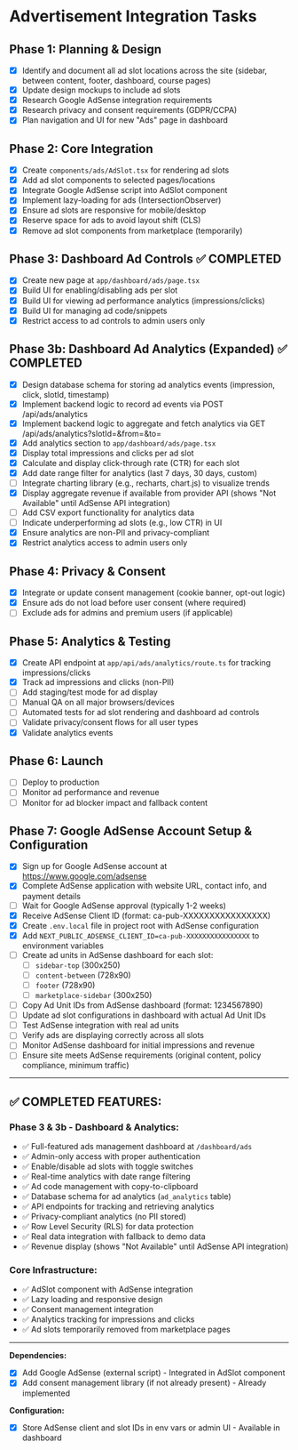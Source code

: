 # Advertisement Integration Tasks

## Phase 1: Planning & Design
- [x] Identify and document all ad slot locations across the site (sidebar, between content, footer, dashboard, course pages)
- [x] Update design mockups to include ad slots
- [x] Research Google AdSense integration requirements
- [x] Research privacy and consent requirements (GDPR/CCPA)
- [x] Plan navigation and UI for new "Ads" page in dashboard

## Phase 2: Core Integration
- [x] Create `components/ads/AdSlot.tsx` for rendering ad slots
- [x] Add ad slot components to selected pages/locations
- [x] Integrate Google AdSense script into AdSlot component
- [x] Implement lazy-loading for ads (IntersectionObserver)
- [x] Ensure ad slots are responsive for mobile/desktop
- [x] Reserve space for ads to avoid layout shift (CLS)
- [x] Remove ad slot components from marketplace (temporarily)

## Phase 3: Dashboard Ad Controls ✅ COMPLETED
- [x] Create new page at `app/dashboard/ads/page.tsx`
- [x] Build UI for enabling/disabling ads per slot
- [x] Build UI for viewing ad performance analytics (impressions/clicks)
- [x] Build UI for managing ad code/snippets
- [x] Restrict access to ad controls to admin users only

## Phase 3b: Dashboard Ad Analytics (Expanded) ✅ COMPLETED
- [x] Design database schema for storing ad analytics events (impression, click, slotId, timestamp)
- [x] Implement backend logic to record ad events via POST /api/ads/analytics
- [x] Implement backend logic to aggregate and fetch analytics via GET /api/ads/analytics?slotId=&from=&to=
- [x] Add analytics section to `app/dashboard/ads/page.tsx`
- [x] Display total impressions and clicks per ad slot
- [x] Calculate and display click-through rate (CTR) for each slot
- [x] Add date range filter for analytics (last 7 days, 30 days, custom)
- [ ] Integrate charting library (e.g., recharts, chart.js) to visualize trends
- [x] Display aggregate revenue if available from provider API (shows "Not Available" until AdSense API integration)
- [ ] Add CSV export functionality for analytics data
- [ ] Indicate underperforming ad slots (e.g., low CTR) in UI
- [x] Ensure analytics are non-PII and privacy-compliant
- [x] Restrict analytics access to admin users only

## Phase 4: Privacy & Consent
- [x] Integrate or update consent management (cookie banner, opt-out logic)
- [x] Ensure ads do not load before user consent (where required)
- [ ] Exclude ads for admins and premium users (if applicable)

## Phase 5: Analytics & Testing
- [x] Create API endpoint at `app/api/ads/analytics/route.ts` for tracking impressions/clicks
- [x] Track ad impressions and clicks (non-PII)
- [ ] Add staging/test mode for ad display
- [ ] Manual QA on all major browsers/devices
- [ ] Automated tests for ad slot rendering and dashboard ad controls
- [ ] Validate privacy/consent flows for all user types
- [x] Validate analytics events

## Phase 6: Launch
- [ ] Deploy to production
- [ ] Monitor ad performance and revenue
- [ ] Monitor for ad blocker impact and fallback content

## Phase 7: Google AdSense Account Setup & Configuration
- [x] Sign up for Google AdSense account at https://www.google.com/adsense
- [x] Complete AdSense application with website URL, contact info, and payment details
- [ ] Wait for Google AdSense approval (typically 1-2 weeks)
- [x] Receive AdSense Client ID (format: ca-pub-XXXXXXXXXXXXXXXX)
- [x] Create `.env.local` file in project root with AdSense configuration
- [x] Add `NEXT_PUBLIC_ADSENSE_CLIENT_ID=ca-pub-XXXXXXXXXXXXXXXX` to environment variables
- [ ] Create ad units in AdSense dashboard for each slot:
  - [ ] `sidebar-top` (300x250)
  - [ ] `content-between` (728x90)
  - [ ] `footer` (728x90)
  - [ ] `marketplace-sidebar` (300x250)
- [ ] Copy Ad Unit IDs from AdSense dashboard (format: 1234567890)
- [ ] Update ad slot configurations in dashboard with actual Ad Unit IDs
- [ ] Test AdSense integration with real ad units
- [ ] Verify ads are displaying correctly across all slots
- [ ] Monitor AdSense dashboard for initial impressions and revenue
- [ ] Ensure site meets AdSense requirements (original content, policy compliance, minimum traffic)

---

## ✅ **COMPLETED FEATURES:**

### **Phase 3 & 3b - Dashboard & Analytics:**
- ✅ Full-featured ads management dashboard at `/dashboard/ads`
- ✅ Admin-only access with proper authentication
- ✅ Enable/disable ad slots with toggle switches
- ✅ Real-time analytics with date range filtering
- ✅ Ad code management with copy-to-clipboard
- ✅ Database schema for ad analytics (`ad_analytics` table)
- ✅ API endpoints for tracking and retrieving analytics
- ✅ Privacy-compliant analytics (no PII stored)
- ✅ Row Level Security (RLS) for data protection
- ✅ Real data integration with fallback to demo data
- ✅ Revenue display (shows "Not Available" until AdSense API integration)

### **Core Infrastructure:**
- ✅ AdSlot component with AdSense integration
- ✅ Lazy loading and responsive design
- ✅ Consent management integration
- ✅ Analytics tracking for impressions and clicks
- ✅ Ad slots temporarily removed from marketplace pages

---

**Dependencies:**
- [x] Add Google AdSense (external script) - Integrated in AdSlot component
- [x] Add consent management library (if not already present) - Already implemented

**Configuration:**
- [x] Store AdSense client and slot IDs in env vars or admin UI - Available in dashboard 